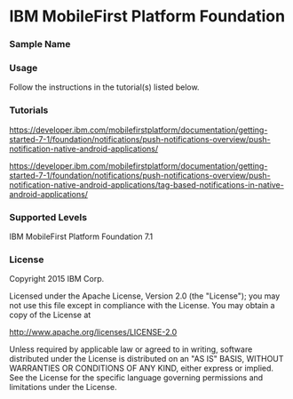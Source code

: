 IBM MobileFirst Platform Foundation
===
### Sample Name


### Usage
Follow the instructions in the tutorial(s) listed below.

### Tutorials
https://developer.ibm.com/mobilefirstplatform/documentation/getting-started-7-1/foundation/notifications/push-notifications-overview/push-notification-native-android-applications/

https://developer.ibm.com/mobilefirstplatform/documentation/getting-started-7-1/foundation/notifications/push-notifications-overview/push-notification-native-android-applications/tag-based-notifications-in-native-android-applications/


### Supported Levels
IBM MobileFirst Platform Foundation 7.1

### License
Copyright 2015 IBM Corp.

Licensed under the Apache License, Version 2.0 (the "License");
you may not use this file except in compliance with the License.
You may obtain a copy of the License at

http://www.apache.org/licenses/LICENSE-2.0

Unless required by applicable law or agreed to in writing, software
distributed under the License is distributed on an "AS IS" BASIS,
WITHOUT WARRANTIES OR CONDITIONS OF ANY KIND, either express or implied.
See the License for the specific language governing permissions and
limitations under the License.
